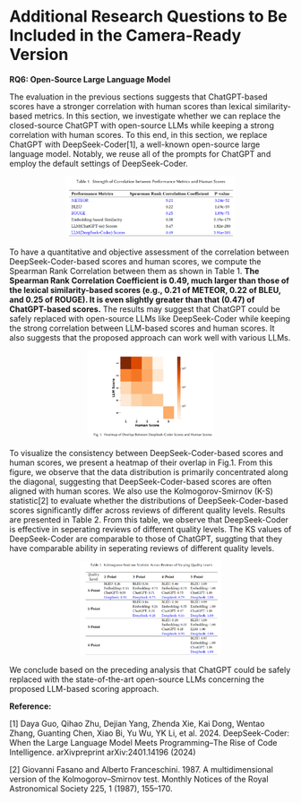# Additional Research Questions to Be Included in the Camera-Ready Version

**RQ6: Open-Source Large Language Model**

The evaluation in the previous sections suggests that ChatGPT-based scores have a stronger correlation with human scores than lexical similarity-based metrics. In this section, we investigate whether we can replace the closed-source ChatGPT with open-source LLMs while keeping a strong correlation with human scores. To this end, in this section, we replace ChatGPT with DeepSeek-Coder[1], a well-known open-source large language model. Notably, we reuse all of the prompts for ChatGPT and employ the default settings of DeepSeek-Coder. 

<p align = "center">    
<img  src="./fig/table1.png" width=60% />
</p>

To have a quantitative and objective assessment of the correlation between DeepSeek-Coder-based scores and human scores, we compute the Spearman Rank Correlation between them as shown in Table 1. **The Spearman Rank Correlation Coefficient is 0.49, much larger than those of the lexical similarity-based scores (e.g., 0.21 of METEOR, 0.22 of BLEU, and 0.25 of ROUGE). It is even slightly greater than that (0.47) of ChatGPT-based scores.** The results may suggest that ChatGPT could be safely replaced with open-source LLMs like DeepSeek-Coder while keeping the strong correlation between LLM-based scores and human scores. It also suggests that the proposed approach can work well with various LLMs. 


<p align = "center">    
<img  src="./fig/deepSeek.png" width=45% />
</p>

To visualize the consistency between DeepSeek-Coder-based scores and human scores, we present a heatmap of their overlap in Fig.1. From this figure, we observe that the data distribution is primarily concentrated along the diagonal, suggesting that DeepSeek-Coder-based scores are often aligned with human scores. We also use the Kolmogorov-Smirnov (K-S) statistic[2] to evaluate whether the distributions of DeepSeek-Coder-based scores significantly differ across reviews of different quality levels. Results are presented in Table 2. From this table, we observe that  DeepSeek-Coder is effective in seperating reviews of different quality levels. The KS values of DeepSeek-Coder are comparable to those of ChatGPT, suggting that they have comparable ability in seperating reviews of different quality levels. 


<p align = "center">    
<img  src="./fig/Table2.png" width=50% />
</p>

We conclude based on the preceding analysis that ChatGPT could be safely replaced with the state-of-the-art open-source LLMs concerning the proposed LLM-based scoring approach. 



**Reference:**

[1] Daya Guo, Qihao Zhu, Dejian Yang, Zhenda Xie, Kai Dong, Wentao Zhang, Guanting Chen, Xiao Bi, Yu Wu, YK Li, et al. 2024. DeepSeek-Coder: When the Large Language Model Meets Programming–The Rise of Code Intelligence. arXivpreprint arXiv:2401.14196 (2024)

[2] Giovanni Fasano and Alberto Franceschini. 1987. A multidimensional version of the Kolmogorov–Smirnov test. Monthly Notices of the Royal Astronomical Society 225, 1 (1987), 155–170.
